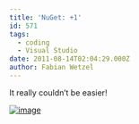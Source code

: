 ```yaml
---
title: 'NuGet: +1'
id: 571
tags:
  - coding
  - Visual Studio
date: 2011-08-14T02:04:29.000Z
author: Fabian Wetzel
---
```


It really couldn’t be easier!

[![image](https://az275061.vo.msecnd.net/blogmedia/2011/08/image_thumb8.png "image")](https://az275061.vo.msecnd.net/blogmedia/2011/08/image48.png)

